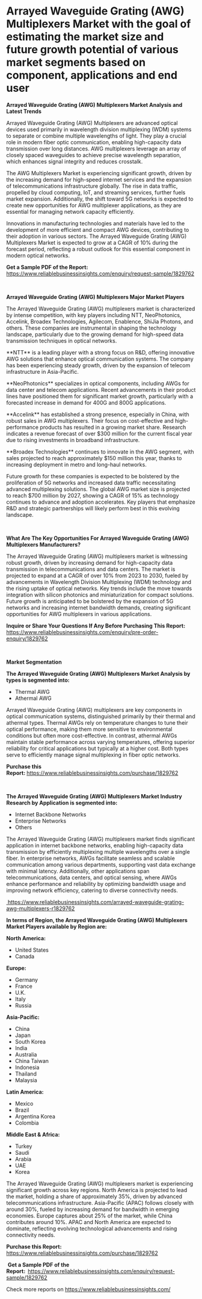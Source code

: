<p><h1>Arrayed Waveguide Grating (AWG) Multiplexers Market with the goal of estimating the market size and future growth potential of various market segments based on component, applications and end user</h1></p><p><strong>Arrayed Waveguide Grating (AWG) Multiplexers Market Analysis and Latest Trends</strong></p>
<p><p>Arrayed Waveguide Grating (AWG) Multiplexers are advanced optical devices used primarily in wavelength division multiplexing (WDM) systems to separate or combine multiple wavelengths of light. They play a crucial role in modern fiber optic communication, enabling high-capacity data transmission over long distances. AWG multiplexers leverage an array of closely spaced waveguides to achieve precise wavelength separation, which enhances signal integrity and reduces crosstalk.</p><p>The AWG Multiplexers Market is experiencing significant growth, driven by the increasing demand for high-speed internet services and the expansion of telecommunications infrastructure globally. The rise in data traffic, propelled by cloud computing, IoT, and streaming services, further fuels market expansion. Additionally, the shift toward 5G networks is expected to create new opportunities for AWG multiplexer applications, as they are essential for managing network capacity efficiently.</p><p>Innovations in manufacturing technologies and materials have led to the development of more efficient and compact AWG devices, contributing to their adoption in various sectors. The Arrayed Waveguide Grating (AWG) Multiplexers Market is expected to grow at a CAGR of 10% during the forecast period, reflecting a robust outlook for this essential component in modern optical networks.</p></p>
<p><strong>Get a Sample PDF of the Report:&nbsp;</strong> <a href="https://www.reliablebusinessinsights.com/enquiry/request-sample/1829762?utm_campaign=3288&utm_medium=2&utm_source=Github&utm_content=ia&utm_term=06042025&utm_id=arrayed-waveguide-grating-awg-multiplexers">https://www.reliablebusinessinsights.com/enquiry/request-sample/1829762</a></p>
<p>&nbsp;</p>
<p><strong>Arrayed Waveguide Grating (AWG) Multiplexers Major Market Players</strong></p>
<p><p>The Arrayed Waveguide Grating (AWG) multiplexers market is characterized by intense competition, with key players including NTT, NeoPhotonics, Accelink, Broadex Technologies, Agilecom, Enablence, ShiJia Photons, and others. These companies are instrumental in shaping the technology landscape, particularly due to the growing demand for high-speed data transmission techniques in optical networks.</p><p>**NTT** is a leading player with a strong focus on R&D, offering innovative AWG solutions that enhance optical communication systems. The company has been experiencing steady growth, driven by the expansion of telecom infrastructure in Asia-Pacific.</p><p>**NeoPhotonics** specializes in optical components, including AWGs for data center and telecom applications. Recent advancements in their product lines have positioned them for significant market growth, particularly with a forecasted increase in demand for 400G and 800G applications.</p><p>**Accelink** has established a strong presence, especially in China, with robust sales in AWG multiplexers. Their focus on cost-effective and high-performance products has resulted in a growing market share. Research indicates a revenue forecast of over $300 million for the current fiscal year due to rising investments in broadband infrastructure.</p><p>**Broadex Technologies** continues to innovate in the AWG segment, with sales projected to reach approximately $150 million this year, thanks to increasing deployment in metro and long-haul networks.</p><p>Future growth for these companies is expected to be bolstered by the proliferation of 5G networks and increased data traffic necessitating advanced multiplexing solutions. The global AWG market size is projected to reach $700 million by 2027, showing a CAGR of 15% as technology continues to advance and adoption accelerates. Key players that emphasize R&D and strategic partnerships will likely perform best in this evolving landscape.</p></p>
<p>&nbsp;</p>
<p><strong>What Are The Key Opportunities For Arrayed Waveguide Grating (AWG) Multiplexers Manufacturers?</strong></p>
<p><p>The Arrayed Waveguide Grating (AWG) multiplexers market is witnessing robust growth, driven by increasing demand for high-capacity data transmission in telecommunications and data centers. The market is projected to expand at a CAGR of over 10% from 2023 to 2030, fueled by advancements in Wavelength Division Multiplexing (WDM) technology and the rising uptake of optical networks. Key trends include the move towards integration with silicon photonics and miniaturization for compact solutions. Future growth is anticipated to be bolstered by the expansion of 5G networks and increasing internet bandwidth demands, creating significant opportunities for AWG multiplexers in various applications.</p></p>
<p><strong>Inquire or Share Your Questions If Any Before Purchasing This Report:</strong> <a href="https://www.reliablebusinessinsights.com/enquiry/pre-order-enquiry/1829762?utm_campaign=3288&utm_medium=2&utm_source=Github&utm_content=ia&utm_term=06042025&utm_id=arrayed-waveguide-grating-awg-multiplexers">https://www.reliablebusinessinsights.com/enquiry/pre-order-enquiry/1829762</a></p>
<p>&nbsp;</p>
<p><strong>Market Segmentation</strong></p>
<p><strong>The Arrayed Waveguide Grating (AWG) Multiplexers Market Analysis by types is segmented into:</strong></p>
<p><ul><li>Thermal AWG</li><li>Athermal AWG</li></ul></p>
<p><p>Arrayed Waveguide Grating (AWG) multiplexers are key components in optical communication systems, distinguished primarily by their thermal and athermal types. Thermal AWGs rely on temperature changes to tune their optical performance, making them more sensitive to environmental conditions but often more cost-effective. In contrast, athermal AWGs maintain stable performance across varying temperatures, offering superior reliability for critical applications but typically at a higher cost. Both types serve to efficiently manage signal multiplexing in fiber optic networks.</p></p>
<p><strong>Purchase this Report:&nbsp;</strong><a href="https://www.reliablebusinessinsights.com/purchase/1829762?utm_campaign=3288&utm_medium=2&utm_source=Github&utm_content=ia&utm_term=06042025&utm_id=arrayed-waveguide-grating-awg-multiplexers">https://www.reliablebusinessinsights.com/purchase/1829762</a></p>
<p>&nbsp;</p>
<p><strong>The Arrayed Waveguide Grating (AWG) Multiplexers Market Industry Research by Application is segmented into:</strong></p>
<p><ul><li>Internet Backbone Networks</li><li>Enterprise Networks</li><li>Others</li></ul></p>
<p><p>The Arrayed Waveguide Grating (AWG) multiplexers market finds significant application in internet backbone networks, enabling high-capacity data transmission by efficiently multiplexing multiple wavelengths over a single fiber. In enterprise networks, AWGs facilitate seamless and scalable communication among various departments, supporting vast data exchange with minimal latency. Additionally, other applications span telecommunications, data centers, and optical sensing, where AWGs enhance performance and reliability by optimizing bandwidth usage and improving network efficiency, catering to diverse connectivity needs.</p></p>
<p><a href="https://www.reliablebusinessinsights.com/arrayed-waveguide-grating-awg-multiplexers-r1829762?utm_campaign=3288&utm_medium=2&utm_source=Github&utm_content=ia&utm_term=06042025&utm_id=arrayed-waveguide-grating-awg-multiplexers">&nbsp;https://www.reliablebusinessinsights.com/arrayed-waveguide-grating-awg-multiplexers-r1829762</a></p>
<p><strong>In terms of Region, the Arrayed Waveguide Grating (AWG) Multiplexers Market Players available by Region are:</strong></p>
<p>
    <p> <strong> North America: </strong>
        <ul>
            <li>United States</li>
            <li>Canada</li>
        </ul>
        </p> 
    <p> <strong> Europe: </strong>
        <ul>
            <li>Germany</li>
            <li>France</li>
            <li>U.K.</li>
            <li>Italy</li>
            <li>Russia</li>
        </ul>
        </p> 
    <p> <strong> Asia-Pacific: </strong>
        <ul>
            <li>China</li>
            <li>Japan</li>
            <li>South Korea</li>
            <li>India</li>
            <li>Australia</li>
            <li>China Taiwan</li>
            <li>Indonesia</li>
            <li>Thailand</li>
            <li>Malaysia</li>
        </ul>
        </p> 
    <p> <strong> Latin America: </strong>
        <ul>
            <li>Mexico</li>
            <li>Brazil</li>
            <li>Argentina Korea</li>
            <li>Colombia</li>
        </ul>
        </p> 
    <p> <strong> Middle East & Africa: </strong>
        <ul>
            <li>Turkey</li>
            <li>Saudi</li>
            <li>Arabia</li>
            <li>UAE</li>
            <li>Korea</li>
        </ul>
    </p>
    </p>
<p><p>The Arrayed Waveguide Grating (AWG) multiplexers market is experiencing significant growth across key regions. North America is projected to lead the market, holding a share of approximately 35%, driven by advanced telecommunications infrastructure. Asia-Pacific (APAC) follows closely with around 30%, fueled by increasing demand for bandwidth in emerging economies. Europe captures about 25% of the market, while China contributes around 10%. APAC and North America are expected to dominate, reflecting evolving technological advancements and rising connectivity needs.</p></p>
<p><strong>Purchase this Report: </strong><a href="https://www.reliablebusinessinsights.com/purchase/1829762?utm_campaign=3288&utm_medium=2&utm_source=Github&utm_content=ia&utm_term=06042025&utm_id=arrayed-waveguide-grating-awg-multiplexers">https://www.reliablebusinessinsights.com/purchase/1829762</a></p>
<p>&nbsp;<strong>Get a Sample PDF of the Report:&nbsp;&nbsp;</strong><a href="https://www.reliablebusinessinsights.com/enquiry/request-sample/1829762?utm_campaign=3288&utm_medium=2&utm_source=Github&utm_content=ia&utm_term=06042025&utm_id=arrayed-waveguide-grating-awg-multiplexers">https://www.reliablebusinessinsights.com/enquiry/request-sample/1829762</a></p>
<p><strong></strong></p>
<p>Check more reports on <a href="https://www.reliablebusinessinsights.com/?utm_campaign=3288&utm_medium=2&utm_source=Github&utm_content=ia&utm_term=06042025&utm_id=arrayed-waveguide-grating-awg-multiplexers">https://www.reliablebusinessinsights.com/</a></p>